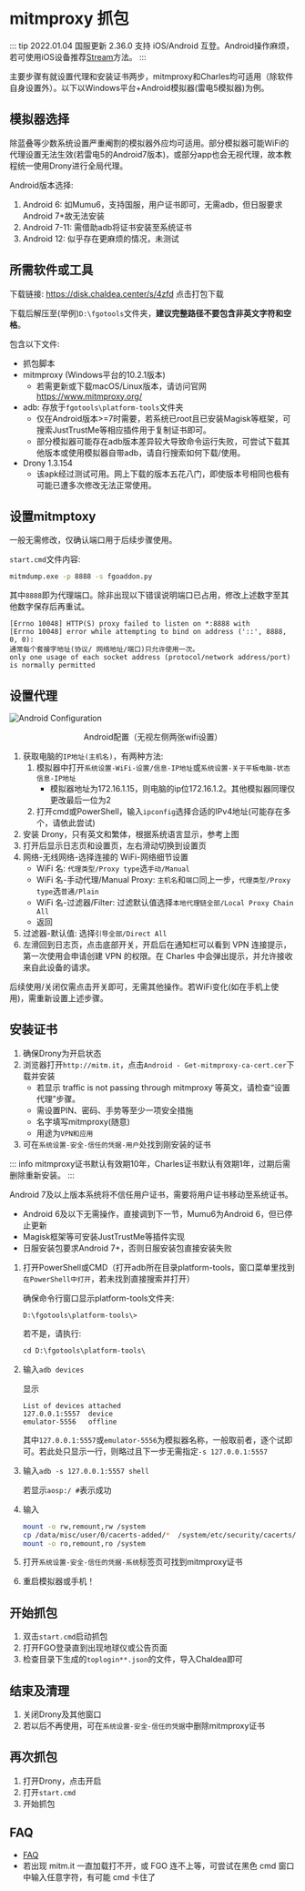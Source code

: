 # mitmproxy 抓包

::: tip
2022.01.04 国服更新 2.36.0 支持 iOS/Android 互登。Android操作麻烦，若可使用iOS设备推荐[Stream](./stream.md)方法。
:::

主要步骤有就设置代理和安装证书两步，mitmproxy和Charles均可适用（除软件自身设置外）。以下以Windows平台+Android模拟器(雷电5模拟器)为例。

## 模拟器选择

除蓝叠等少数系统设置严重阉割的模拟器外应均可适用。部分模拟器可能WiFi的代理设置无法生效(若雷电5的Android7版本)，或部分app也会无视代理，故本教程统一使用Drony进行全局代理。

Android版本选择:

1. Android 6: 如Mumu6，支持国服，用户证书即可，无需adb，但日服要求Android 7+故无法安装
2. Android 7-11: 需借助adb将证书安装至系统证书
3. Android 12: 似乎存在更麻烦的情况，未测试

## 所需软件或工具

下载链接: <https://disk.chaldea.center/s/4zfd> 点击打包下载

下载后解压至(举例)`D:\fgotools`文件夹，**建议完整路径不要包含非英文字符和空格**。

包含以下文件:

- 抓包脚本
- mitmproxy (Windows平台的10.2.1版本)
  - 若需更新或下载macOS/Linux版本，请访问官网<https://www.mitmproxy.org/>
- adb: 存放于`fgotools\platform-tools`文件夹
  - 仅在Android版本>=7时需要，若系统已root且已安装Magisk等框架，可搜索JustTrustMe等相应插件用于复制证书即可。
  - 部分模拟器可能存在adb版本差异较大导致命令运行失败，可尝试下载其他版本或使用模拟器自带adb，请自行搜索如何下载/使用。
- Drony 1.3.154
  - 该apk经过测试可用。网上下载的版本五花八门，即使版本号相同也极有可能已遭多次修改无法正常使用。

## 设置mitmptoxy

一般无需修改，仅确认端口用于后续步骤使用。

`start.cmd`文件内容:

```bat
mitmdump.exe -p 8888 -s fgoaddon.py
```

其中`8888`即为代理端口。除非出现以下错误说明端口已占用，修改上述数字至其他数字保存后再重试。

```
[Errno 10048] HTTP(S) proxy failed to listen on *:8888 with
[Errno 10048] error while attempting to bind on address ('::', 8888, 0, 0):
通常每个套接字地址(协议/ 网络地址/端口)只允许使用一次。
only one usage of each socket address (protocol/network address/port) is normally permitted
```

## 设置代理

![Android Configuration](/images/import_https/android-1.webp)

<figcaption style="text-align:center">Android配置（无视左侧两张wifi设置）</figcaption>

1. 获取电脑的`IP地址(主机名)`，有两种方法:
   1. 模拟器中打开`系统设置-WiFi-设置/信息-IP地址`或`系统设置-关于平板电脑-状态信息-IP地址`
      - 模拟器地址为172.16.1.15，则电脑的ip位172.16.1.2。其他模拟器同理仅更改最后一位为2
   2. 打开cmd或PowerShell，输入`ipconfig`选择合适的IPv4地址(可能存在多个，请依此尝试)
2. 安装 Drony，只有英文和繁体，根据系统语言显示，参考上图
3. 打开后显示日志页和设置页，左右滑动切换到设置页
4. 网络-无线网络-选择连接的 WiFi-网络细节设置
   - WiFi 名: `代理类型/Proxy type`选`手动/Manual`
   - WiFi 名-手动代理/Manual Proxy: `主机名`和`端口`同上一步，`代理类型/Proxy type`选`普通/Plain`
   - WiFi 名-过滤器/Filter: 过滤默认值选择`本地代理链全部/Local Proxy Chain All`
   - 返回
5. 过滤器-默认值: 选择`引导全部/Direct All`
6. 左滑回到日志页，点击底部开关，开启后在通知栏可以看到 ⅤΡΝ 连接提示，第一次使用会申请创建 ⅤΡΝ 的权限。在 Charles 中会弹出提示，并允许接收来自此设备的请求。

后续使用/关闭仅需点击开关即可，无需其他操作。若WiFi变化(如在手机上使用)，需重新设置上述步骤。

## 安装证书

1. 确保Drony为开启状态
2. 浏览器打开`http://mitm.it`，点击`Android - Get-mitmproxy-ca-cert.cer`下载并安装
   - 若显示 traffic is not passing through mitmproxy 等英文，请检查“设置代理”步骤。
   - 需设置PIN、密码、手势等至少一项安全措施
   - 名字填写mitmproxy(随意)
   - 用途为`VPN和应用`
3. 可在`系统设置-安全-信任的凭据-用户`处找到刚安装的证书

::: info
mitmproxy证书默认有效期10年，Charles证书默认有效期1年，过期后需删除重新安装。
:::

Android 7及以上版本系统将不信任用户证书，需要将用户证书移动至系统证书。

- Android 6及以下无需操作，直接调到下一节，Mumu6为Android 6，但已停止更新
- Magisk框架等可安装JustTrustMe等插件实现
- 日服安装包要求Android 7+，否则日服安装包直接安装失败

1. 打开PowerShell或CMD（打开adb所在目录platform-tools，窗口菜单里找到`在PowerShell中打开`，若未找到直接搜索并打开）

   确保命令行窗口显示platform-tools文件夹:

   ```
   D:\fgotools\platform-tools\>
   ```

   若不是，请执行:

   ```ps
   cd D:\fgotools\platform-tools\
   ```

2. 输入`adb devices`

   显示

   ```
   List of devices attached
   127.0.0.1:5557  device
   emulator-5556   offline
   ```

   其中`127.0.0.1:5557`或`emulator-5556`为模拟器名称，一般取前者，逐个试即可。若此处只显示一行，则略过且下一步无需指定`-s 127.0.0.1:5557`

3. 输入`adb -s 127.0.0.1:5557 shell`

   若显示`aosp:/ #`表示成功

4. 输入
   ```sh
   mount -o rw,remount,rw /system
   cp /data/misc/user/0/cacerts-added/*  /system/etc/security/cacerts/
   mount -o ro,remount,ro /system
   ```
5. 打开`系统设置-安全-信任的凭据-系统`标签页可找到mitmproxy证书
6. 重启模拟器或手机！

## 开始抓包

1. 双击`start.cmd`启动抓包
2. 打开FGO登录直到出现地球仪或公告页面
3. 检查目录下生成的`toplogin**.json`的文件，导入Chaldea即可

## 结束及清理

1. 关闭Drony及其他窗口
2. 若以后不再使用，可在`系统设置-安全-信任的凭据`中删除mitmproxy证书

## 再次抓包

1. 打开Drony，点击开启
2. 打开`start.cmd`
3. 开始抓包

## FAQ

- [FAQ](./index.md#常见问题-faq)
- 若出现 mitm.it 一直加载打不开，或 FGO 连不上等，可尝试在黑色 cmd 窗口中输入任意字符，有可能 cmd 卡住了
